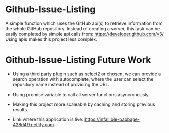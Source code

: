 # Github-Issue-Listing
A simple function which uses the GitHub api(s) to retrieve information from the whole GitHub repository.
Instead of creating a server, this task can be easily completed by simple api calls from: https://developer.github.com/v3/ 
Using apis makes this project less complex.

# Github-Issue-Listing Future Work

- Using a third party plugin such as select2 or chosen, we can provide a search operation with autocomplete, where the user can select the repository name instead of providing the URL.

- Using promise variable to call all server functions asyncronously.

- Making this project more scaleable by caching and storing previous results.

- Link where this application is live:  https://infallible-babbage-428d49.netlify.com 
